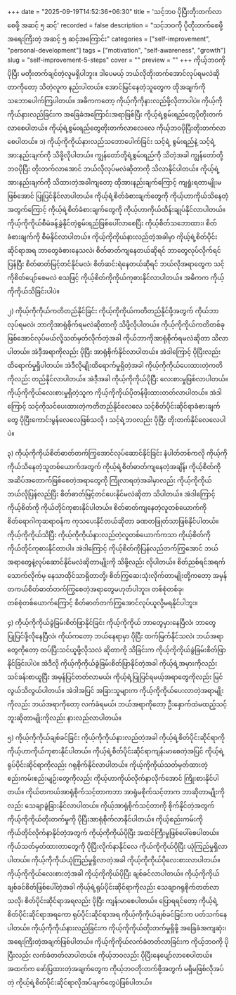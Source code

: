 +++
date = "2025-09-19T14:52:36+06:30"
title = 'သင့်ဘ၀ ပိုပြီးတိုးတက်လာစေဖို့ အဆင့် ၅ ဆင့်'
recorded = false
description = "သင့်ဘဝကို ပိုတိုးတက်စေဖို့ အရေးကြီးတဲ့ အဆင့် ၅ ဆင့်အကြောင်း"
categories = ["self-improvement", "personal-development"]
tags = ["motivation", "self-awareness", "growth"]
slug = "self-improvement-5-steps"
cover = ""
preview = ""
+++
ကိုယ့်ဘဝကို ပိုပြီး မတိုးတက်ချင်တဲ့လူမရှိပါဘူး။ ဒါပေမယ့် ဘယ်လိုတိုးတက်အောင်လုပ်ရမလဲဆိုတာကိုတော့ သိတဲ့လူက နည်းပါတယ်။ အောင်မြင်နေတဲ့သူတွေက ထိုအချက်ကို သဘောပေါက်ကြပါတယ်။ အဓိကကတော့ ကိုယ့်ကိုကိုနားလည်ဖို့လိုတာပါပဲ။ ကိုယ့်ကိုကိုယ်နားလည်ခြင်းက အခြေခံအကြောင်းအရာဖြစ်ပြီး ကိုယ့်ရဲ့စွမ်းရည်တွေပိုတိုးတက်လာစေပါတယ်။ ကိုယ့်ရဲ့စွမ်းရည်တွေတိုးတက်လာလေလေ ကိုယ့်ဘဝပိုပြီးတိုးတက်လာစေပါတယ်။
၁) ကိုယ့်ကိုကိုယ်နားလည်သဘောပေါက်ခြင်း
သင့်ရဲ့ စွမ်းရည်နဲ့ သင့်ရဲ့အားနည်းချက်ကို သိဖို့လိုပါတယ်။ ကျွန်တော်တို့ရဲ့စွမ်းရည်ကို သိတဲ့အခါ ကျွန်တော်တို့ဘဝပိုပြီး တိုးတက်လာအောင် ဘယ်လိုလုပ်မလဲဆိုတာကို သိလာနိုင်ပါတယ်။ ကိုယ့်ရဲ့အားနည်းချက်ကို သိထားတဲ့အခါကျတော့ ထိုအားနည်းချက်ကြောင့် ကျရှုံးရတာမျိုးမဖြစ်အောင် ပြုပြင်နိုင်လာပါတယ်။ ကိုယ့်ရဲ့စိတ်ခံစားချက်တွေကို ကိုယ့်ဟာကိုယ်သိနေတဲ့အတွက်ကြောင့် ကိုယ့်ရဲ့စိတ်ခံစားချက်တွေကို ကိုယ့်ဟာကိုယ်ထိန်းချုပ်နိုင်လာပါတယ်။ ကိုယ့်ကိုကိုယ်စီမံခန့်ခွဲနိုင်တဲ့စွမ်းရည်ဖြစ်ပေါ်လာစေပြီး ကိုယ့်စိတ်သဘောထား၊ စိတ်ခံစားချက်ကို စီမံနိုင်လာပါတယ်။ ကိုယ့်ကိုကိုယ်နားလည်တဲ့အခါမှာ ကိုယ့်ရဲ့စိတ်ပိုင်းဆိုင်ရာအရ ဘာတွေခံစားနေသလဲ၊ စိတ်ဓာတ်ကျနေတယ်ဆိုရင် ဘာတွေလုပ်လိုက်ရင် ပြန်ပြီး စိတ်ဓာတ်မြင့်တင်နိုင်မလဲ၊ စိတ်ဆင်းရဲနေတယ်ဆိုရင် ဘယ်လိုအရာတွေက သင့်ကိုစိတ်ပျော်စေမလဲ စသဖြင့် ကိုယ့်စိတ်ကိုကိုယ်ကုစားနိုင်လာပါတယ်။ အဓိကက ကိုယ့်ကိုကိုယ်သိခြင်းပါပဲ။

၂) ကိုယ့်ကိုကိုယ်ကတိတည်နိုင်ခြင်း
ကိုယ့်ကိုကိုယ်ကတိတည်နိုင်ဖို့အတွက် ကိုယ်ဘာလုပ်ရမလဲ၊ ဘာကိုအာရုံစိုက်ရမလဲဆိုတာကို သိဖို့လိုပါတယ်။ ကိုယ့်ကိုကိုယ်ကတိတစ်ခုဖြစ်အောင်လုပ်မယ်လို့သတ်မှတ်လိုက်တဲ့အခါ ကိုယ်ဘာကိုအာရုံစိုက်ရမလဲဆိုတာ သိလာပါတယ်။ အဲဒီ့အရာကိုလည်း ပိုပြီး အာရုံစိုက်နိုင်လာပါတယ်။ အဲဒါကြောင့် ပိုပြီးလည်း ထိရောက်မှုရှိပါတယ်။ အဲဒီလိုမျိုးထိရောက်မှုရှိတဲ့အခါ ကိုယ့်ကိုကိုယ်ပေးထားတဲ့ကတိကိုလည်း တည်နိုင်လာပါတယ်။ အဲဒီ့အခါ ကိုယ့်ကိုကိုယ်ပိုပြီး လေးစားမှုဖြစ်လာပါတယ်။ ကိုယ့်ကိုကိုယ်လေးစားမှုရှိတဲ့သူက ကိုယ့်ကိုကိုယ်ပိုတန်ဖိုးထားတတ်လာပါတယ်။ အဲဒါကြောင့် သင့်ကိုသင်ပေးထားတဲ့ကတိတည်နိုင်လေလေ သင့်စိတ်ပိုင်းဆိုင်ရာခံစားချက်တွေ ပိုပြီးကောင်းမွန်လေလေဖြစ်သလို ၊ သင့်ရဲ့ဘဝလည်း ပိုပြီး တိုးတက်နိုင်လေလေပါပဲ။

၃) ကိုယ့်ကိုကိုယ်စိတ်ဓာတ်တက်ကြွအောင်လုပ်ဆောင်နိုင်ခြင်း
နံပါတ်တစ်ကလို ကိုယ့်ကိုကိုယ်သိနေတဲ့သူတစ်ယောက်အတွက် ကိုယ့်ရဲ့စိတ်ဓာတ်ကျနေတဲ့အချိန်၊ ကိုယ့်စိတ်ကို အဆိပ်အတောက်ဖြစ်စေတဲ့အရာတွေကို ကြုံလာရတဲ့အခါမှာလည်း ကိုယ့်ကိုကိုယ် ဘယ်လိုပြန်လည်ပြီး စိတ်ဓာတ်မြင့်တင်ပေးနိုင်မလဲဆိုတာ သိပါတယ်။ အဲဒါကြောင့် ကိုယ့်စိတ်ကို ကိုယ်တိုင်ကုစားနိုင်ပါတယ်။ စိတ်ဓာတ်ကျနေတဲ့လူတစ်ယောက်ကို စိတ်ရောဂါကုဆရာဝန်က ကုသပေးနိုင်တယ်ဆိုတာ ခဏတဖြုတ်သာဖြစ်နိုင်ပါတယ်။ ကိုယ့်ကိုကိုယ်သိပြီး ကိုယ့်ကိုကိုယ်နားလည်တဲ့လူတစ်ယောက်ကသာ ကိုယ့်စိတ်ကိုကိုယ်တိုင်ကုစားနိုင်တာပါ။ အဲဒါကြောင့် ကိုယ့်စိတ်ကိုပြန်လည်တက်ကြွအောင် ဘယ်အရာတွေနဲ့လုပ်ဆောင်နိုင်မလဲဆိုတာမျိုးကို သိဖို့လည်း လိုပါတယ်။ စိတ်ညစ်ရင်အရက်သောက်လိုက်မှ နေသာထိုင်သာရှိတာတို့၊ စိတ်ကြွဆေးသုံးလိုက်တာမျိုးတို့ကတော့ အမှန်တကယ်စိတ်ဓာတ်တက်ကြွစေတဲ့အရာတွေမဟုတ်ပါဘူး။ တစ်စုံတစ်ခု၊ တစ်စုံတစ်ယောက်ကြောင့် စိတ်ဓာတ်တက်ကြွအောင်လုပ်ယူလို့မရနိုင်ပါဘူး။

၄) ကိုယ့်ကိုကိုယ်ခွဲခြမ်းစိတ်ဖြာနိုင်ခြင်း
ကိုယ့်ကိုကိုယ် ဘာတွေမှားနေပြီလဲ၊ ဘာတွေပြုပြင်ဖို့လိုနေပြီလဲ၊ ကိုယ်ကတော့ ဘယ်နေရာမှာ ပိုပြီး ထက်မြက်နိုင်သလဲ၊ ဘယ်အရာတွေကိုတော့ ထပ်ပြီးသင်ယူဖို့လိုသလဲ ဆိုတာကို သိခြင်းက ကိုယ့်ကိုကိုယ်ခွဲခြမ်းစိတ်ဖြာနိုင်ခြင်းပါပဲ။ အဲဒီလို ကိုယ့်ကိုကိုယ်ခွဲခြမ်းစိတ်ဖြာနိုင်တဲ့အခါ ကိုယ့်ရဲ့အမှားကိုလည်း သင်ခန်းစာယူပြီး အမှန်ပြင်တတ်လာမယ်၊ ကိုယ့်ရဲ့ပြုပြင်ရမယ့်အရာတွေကိုလည်း မြင်လွယ်သိလွယ်ပါတယ်။ အဲဒါအပြင် အခြားသူများက ကိုယ့်ကိုကိုယ်ပေးလာတဲ့အရာမျိုးကိုလည်း ဘယ်အရာကိုတော့ လက်ခံရမယ်၊ ဘယ်အရာကိုတော့ ဦးနှောက်ထဲမထည့်သင့်ဘူးဆိုတာမျိုးကိုလည်း နားလည်လာပါတယ်။

၅) ကိုယ့်ကိုကိုယ်ချစ်ခင်ခြင်း
ကိုယ့်ကိုကိုယ်နားလည်တဲ့အခါ ကိုယ့်ရဲ့စိတ်ပိုင်းဆိုင်ရာကို ကိုယ့်ဟာကိုယ်ကုစားနိုင်ပါတယ်။ ကိုယ့်ရဲ့စိတ်ပိုင်းဆိုင်ရာကျန်းမာစေတဲ့အပြင် ကိုယ့်ရဲ့ရုပ်ပိုင်းဆိုင်ရာကိုလည်း ဂရုစိုက်နိုင်လာပါတယ်။ ကိုယ့်ကိုကိုယ်သတ်မှတ်ထားတဲ့စည်းကမ်းစည်းမျဉ်းတွေကိုလည်း ကိုယ့်ဟာကိုယ်လိုက်နာလိုက်အောင် ကြိုးစားနိုင်ပါတယ်။ ကိုယ်တကယ်အာရုံစိုက်သင့်တာကဘာ အာရုံမစိုက်သင့်တာက ဘာဆိုတာမျိုးကိုလည်း သေချာခွဲခြားနိုင်လာပါတယ်။ ကိုယ့်အာရုံစိုက်သင့်တာကို စိုက်နိုင်တဲ့အတွက် ကိုယ့်ကိုကိုယ်တိုးတက်မှုကို ပိုပြီးအာရုံစိုက်လာနိုင်ပါတယ်။ ကိုယ့်စည်းကမ်းကို ကိုယ်တိုင်လိုက်နာနိုင်တဲ့အတွက် ကိုယ့်ကိုကိုယ်ပိုပြီး အထင်ကြီးမှုဖြစ်ပေါ်စေပါတယ်။ ကိုယ်သတ်မှတ်ထားတာတွေကို ပိုပြီးလိုက်နာနိုင်လေ ကိုယ်ကိုကိုယ်ပိုပြီး ယုံကြည်မှုရှိလာပါတယ်။ ကိုယ့်ကိုကိုယ်ယုံကြည်မှုရှိလာတဲ့အခါ ကိုယ့်ကိုကိုယ်ပိုလေးစားလာပါတယ်။ ကိုယ့်ကိုကိုယ်လေးစားတဲ့အခါ ကိုယ့်ကိုကိုယ်ပိုပြီး ချစ်ခင်လာပါတယ်။ ကိုယ့်ကိုကိုယ်ချစ်ခင်စိတ်ဖြစ်ပေါ်တဲ့အခါ ကိုယ့်ရဲ့ရုပ်ပိုင်းဆိုင်ရာကိုလည်း သေချာဂရုစိုက်တတ်လာသလို၊ စိတ်ပိုင်းဆိုင်ရာအရလည်း ပိုပြီး ကျန်းမာစေပါတယ်။ ပြောရရင်တော့ ကိုယ့်ရဲ့စိတ်ပိုင်းဆိုင်ရာအရကော ရုပ်ပိုင်းဆိုင်ရာအရ ကိုယ့်ကိုကိုယ်ချစ်ခင်ခြင်းက ပတ်သက်နေပါတယ်။
ကိုယ့်ကိုကိုယ်နားလည်ခြင်းက ကိုယ့်ကိုကိုယ်တိုးတက်မှုရှိဖို့ အခြေခံအကျဆုံး၊ အရေးကြီးတဲ့အချက်ဖြစ်ပါတယ်။ ကိုယ့်ကိုကိုယ်လက်ခံတတ်လာခြင်းက ကိုယ့်ဘဝကို ပိုပြီးလည်း လက်ခံတတ်လာပါတယ်။ ကိုယ့်ဘဝလည်း ပိုပြီးနေပျော်လာစေပါတယ်။ အထက်က ဖော်ပြထားတဲ့အချက်တွေက ကိုယ့်ဘဝတိုးတက်ဖို့အတွက် မရှိမဖြစ်လိုအပ်တဲ့ ကိုယ့်ရဲ့စိတ်ပိုင်းဆိုင်ရာလိုအပ်ချက်တွေပဲဖြစ်ပါတယ်။ 